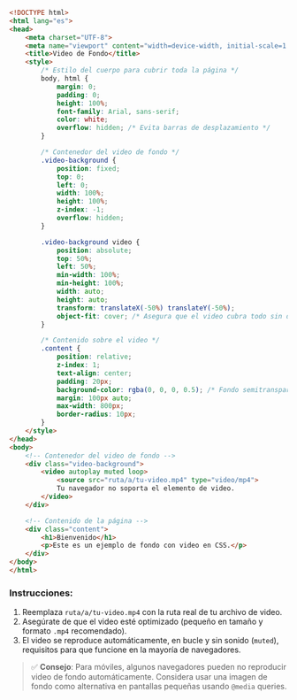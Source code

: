 ```html
<!DOCTYPE html>
<html lang="es">
<head>
    <meta charset="UTF-8">
    <meta name="viewport" content="width=device-width, initial-scale=1.0">
    <title>Video de Fondo</title>
    <style>
        /* Estilo del cuerpo para cubrir toda la página */
        body, html {
            margin: 0;
            padding: 0;
            height: 100%;
            font-family: Arial, sans-serif;
            color: white;
            overflow: hidden; /* Evita barras de desplazamiento */
        }

        /* Contenedor del video de fondo */
        .video-background {
            position: fixed;
            top: 0;
            left: 0;
            width: 100%;
            height: 100%;
            z-index: -1;
            overflow: hidden;
        }

        .video-background video {
            position: absolute;
            top: 50%;
            left: 50%;
            min-width: 100%;
            min-height: 100%;
            width: auto;
            height: auto;
            transform: translateX(-50%) translateY(-50%);
            object-fit: cover; /* Asegura que el video cubra todo sin distorsión */
        }

        /* Contenido sobre el video */
        .content {
            position: relative;
            z-index: 1;
            text-align: center;
            padding: 20px;
            background-color: rgba(0, 0, 0, 0.5); /* Fondo semitransparente para mejorar legibilidad */
            margin: 100px auto;
            max-width: 800px;
            border-radius: 10px;
        }
    </style>
</head>
<body>
    <!-- Contenedor del video de fondo -->
    <div class="video-background">
        <video autoplay muted loop>
            <source src="ruta/a/tu-video.mp4" type="video/mp4">
            Tu navegador no soporta el elemento de video.
        </video>
    </div>

    <!-- Contenido de la página -->
    <div class="content">
        <h1>Bienvenido</h1>
        <p>Este es un ejemplo de fondo con video en CSS.</p>
    </div>
</body>
</html>
```

### Instrucciones:
1. Reemplaza `ruta/a/tu-video.mp4` con la ruta real de tu archivo de video.
2. Asegúrate de que el video esté optimizado (pequeño en tamaño y formato `.mp4` recomendado).
3. El video se reproduce automáticamente, en bucle y sin sonido (`muted`), requisitos para que funcione en la mayoría de navegadores.

> ✅ **Consejo**: Para móviles, algunos navegadores pueden no reproducir video de fondo automáticamente. Considera usar una imagen de fondo como alternativa en pantallas pequeñas usando `@media` queries.